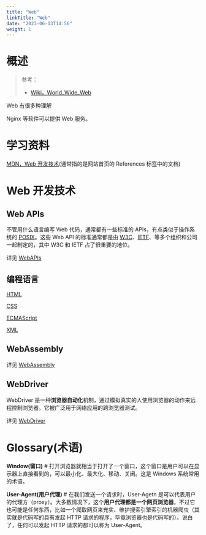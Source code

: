 ```yaml
---
title: "Web"
linkTitle: "Web"
date: "2023-06-13T14:56"
weight: 1
---
```


# 概述

> 参考：
>
> - [Wiki，World_Wide_Web](https://en.wikipedia.org/wiki/World_Wide_Web)

Web 有很多种理解

Nginx 等软件可以提供 Web 服务。

# 学习资料

[MDN，Web 开发技术](https://developer.mozilla.org/en-US/docs/Web)(通常指的是网站首页的 References 标签中的文档)

# Web 开发技术

## Web APIs

不管用什么语言编写 Web 代码，通常都有一些标准的 APIs，有点类似于操作系统的 [POSIX](/docs/1.操作系统/Operating%20system/POSIX.md)。这些 Web API 的标准通常都是由 [W3C](/docs/Standard/Internet/W3C.md)、[IETF](/docs/Standard/Internet/IETF.md)、等多个组织和公司一起制定的，其中 W3C 和 IETF 占了很重要的地位。

详见 [WebAPIs](/docs/Web/WebAPIs/WebAPIs.md)

## 编程语言

[HTML](/docs/2.编程/标记语言/HTML.md)

[CSS](/docs/2.编程/标记语言/CSS.md)

[ECMAScript](/docs/2.编程/高级编程语言/ECMAScript/ECMAScript.md)

[XML](/docs/2.编程/标记语言/XML.md)

## WebAssembly

详见 [WebAssembly](/docs/Web/WebAssembly.md)

## WebDriver

WebDriver 是一种**浏览器自动化**机制，通过模拟真实的人使用浏览器的动作来远程控制浏览器。它被广泛用于网络应用的跨浏览器测试。

详见 [WebDriver](/docs/Web/WebDriver/WebDriver.md)

# Glossary(术语)

**Window(窗口)** # 打开浏览器就相当于打开了一个窗口，这个窗口是用户可以在显示器上直接看到的，可以最小化、最大化、移动、关闭。这是 Windows 系统常用的术语。

**User-Agent(用户代理)** # 在我们发送一个请求时，User-Agetn 是可以代表用户的代理方（proxy）。大多数情况下，这个**用户代理都是一个网页浏览器**，不过它也可能是任何东西，比如一个爬取网页来充实、维护搜索引擎索引的机器爬虫（其实就是代码写的具有发起 HTTP 请求的程序，毕竟浏览器也是代码写的）。说白了，任何可以发起 HTTP 请求的都可以称为 User-Agent。
